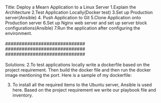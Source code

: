 Title: Deploy a Mearn Application to a Linux Server
1.Explain the Architecture 
2.Test Application Locally(Docker test)
3.Set up Production server(Ansible)
4. Push Application to Git
5.Clone Application onto Production server
6.Set up Nginx web server and set up server block configurations(Ansible)
7.Run the application after configuring the environment.
<br>
<br>
#############################
#############################
#############################
<br>
<br>
Solutions: 
2.To test applications locally write a dockerfile based on the project requirement. Then build the docker file and then run the docker image mentioning the port. Here is a sample of my dockerfile: 


3. To install all the required items to the Ubuntu server, Ansible is used here. Based on the project requirement we write our playbook file and inventory.



